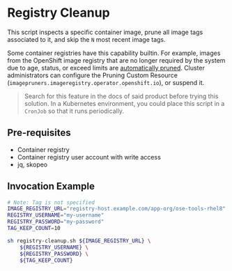 # Registry Cleanup

This script inspects a specific container image, prune all image tags associated to it, and skip the `N` most recent image tags.

Some container registries have this capability builtin. For example, images from the OpenShift image registry that are no longer required by the system due to age, status, or exceed limits are [automatically pruned](https://docs.openshift.com/container-platform/4.11/applications/pruning-objects.html#pruning-images_pruning-objects). Cluster administrators can configure the Pruning Custom Resource (`imagepruners.imageregistry.operator.openshift.io`), or suspend it. 

> Search for this feature in the docs of said product before trying this solution. In a Kubernetes environment, you could place this script in a `CronJob` so that it runs periodically.

## Pre-requisites

- Container registry
- Container registry user account with write access
- jq, skopeo

## Invocation Example

```bash
# Note: Tag is not specified
IMAGE_REGISTRY_URL="registry-host.example.com/app-org/ose-tools-rhel8"
REGISTRY_USERNAME="my-username"
REGISTRY_PASSWORD="my-password"
TAG_KEEP_COUNT=10

sh registry-cleanup.sh ${IMAGE_REGISTRY_URL} \
    ${REGISTRY_USERNAME} \
    ${REGISTRY_PASSWORD} \
    ${TAG_KEEP_COUNT}
```
